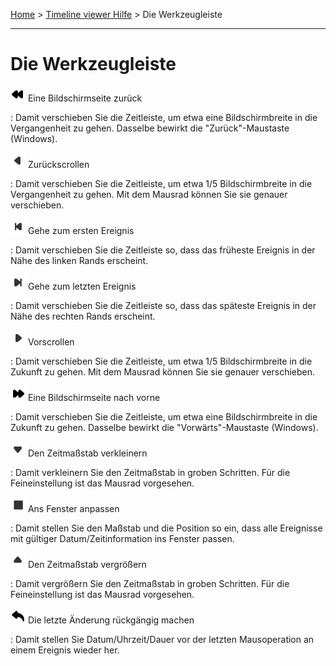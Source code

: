 [Home](..) > [Timeline viewer Hilfe](index.md) > Die Werkzeugleiste

---

# Die Werkzeugleiste

![rewindLeft](images/rewindLeft.png) Eine Bildschirmseite zurück

:   Damit verschieben Sie die Zeitleiste, um etwa eine Bildschirmbreite
    in die Vergangenheit zu gehen. Dasselbe bewirkt die
    "Zurück"-Maustaste (Windows).

![arrowLeft](images/arrowLeft.png) Zurückscrollen

:   Damit verschieben Sie die Zeitleiste, um etwa 1/5 Bildschirmbreite
    in die Vergangenheit zu gehen. Mit dem Mausrad können Sie sie
    genauer verschieben.

![goToFirst](images/goToFirst.png) Gehe zum ersten Ereignis

:   Damit verschieben Sie die Zeitleiste so, dass das früheste Ereignis
    in der Nähe des linken Rands erscheint.

![goToLast](images/goToLast.png) Gehe zum letzten Ereignis

:   Damit verschieben Sie die Zeitleiste so, dass das späteste Ereignis
    in der Nähe des rechten Rands erscheint.

![arrowRight](images/arrowRight.png) Vorscrollen

:   Damit verschieben Sie die Zeitleiste, um etwa 1/5 Bildschirmbreite
    in die Zukunft zu gehen. Mit dem Mausrad können Sie sie genauer
    verschieben.

![rewindRight](images/rewindRight.png) Eine Bildschirmseite nach vorne

:   Damit verschieben Sie die Zeitleiste, um etwa eine Bildschirmbreite
    in die Zukunft zu gehen. Dasselbe bewirkt die "Vorwärts"-Maustaste
    (Windows).

![arrowDown](images/arrowDown.png) Den Zeitmaßstab verkleinern

:   Damit verkleinern Sie den Zeitmaßstab in groben Schritten. Für die
    Feineinstellung ist das Mausrad vorgesehen.

![fitToWindow](images/fitToWindow.png) Ans Fenster anpassen

:   Damit stellen Sie den Maßstab und die Position so ein, dass alle
    Ereignisse mit gültiger Datum/Zeitinformation ins Fenster passen.

![arrowUp](images/arrowUp.png) Den Zeitmaßstab vergrößern

:   Damit vergrößern Sie den Zeitmaßstab in groben Schritten. Für die
    Feineinstellung ist das Mausrad vorgesehen.

![undo](images/undo.png) Die letzte Änderung rückgängig machen

:   Damit stellen Sie Datum/Uhrzeit/Dauer vor der letzten Mausoperation
    an einem Ereignis wieder her.

